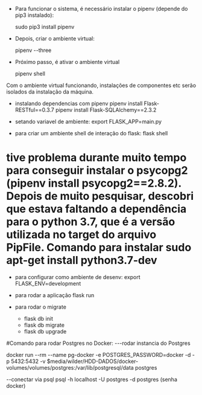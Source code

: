 - Para funcionar o sistema, é necessário instalar o pipenv (depende do pip3 instalado):

    sudo pip3 install pipenv

- Depois, criar o ambiente virtual:

    pipenv --three

- Próximo passo, é ativar o ambiente virtual
    
    pipenv shell

Com o ambiente virtual funcionando, instalações de componentes etc serão isolados da instalação da máquina.

- instalando dependencias com pipenv
   pipenv install Flask-RESTful==0.3.7
   pipenv install Flask-SQLAlchemy==2.3.2

- setando variavel de ambiente:
    export FLASK_APP=main.py

- para criar um ambiente shell de interação do flask:
   flask shell

# tive problema durante muito tempo para conseguir instalar o psycopg2 (pipenv install psycopg2==2.8.2). Depois de muito pesquisar, descobri que estava faltando a dependência para o python 3.7, que é a versão utilizada no target do arquivo PipFile. Comando para instalar sudo apt-get install python3.7-dev

- para configurar como ambiente de desenv:
   export FLASK_ENV=development

- para rodar a aplicação
   flask run

- para rodar o migrate
   - flask db init  
   - flask db migrate 
   - flask db upgrade


#Comando para rodar Postgres no Docker:
---rodar instancia do Postgres

docker run --rm   --name pg-docker -e POSTGRES_PASSWORD=docker -d -p 5432:5432 -v $media/wilder/HDD-DADOS/docker-volumes/volumes/postgres:/var/lib/postgresql/data  postgres

--conectar via psql
psql -h localhost -U postgres -d postgres   (senha docker)   